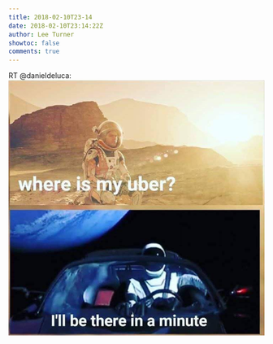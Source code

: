 ```yaml
---
title: 2018-02-10T23-14
date: 2018-02-10T23:14:22Z
author: Lee Turner
showtoc: false
comments: true
---
```


RT @danieldeluca: ![](/img/x//962464791179726848-DVnoXEuVAAAQEHU.jpg)


